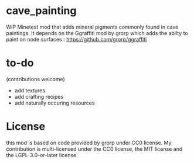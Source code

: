 # cave_painting
WIP Minetest mod that adds mineral pigments commonly found in cave paintings. It depends on the Ggraffiti mod by grorp which adds the abilty to paint on node surfaces : https://github.com/grorp/ggraffiti

# to-do
(contributions welcome)
- add textures
- add crafting recipes
- add naturally occuring resources

# License
this mod is based on code provided by grorp under CC0 license.
My contribution is multi-licensed under the CC0 license, the MIT license and the LGPL-3.0-or-later license.
